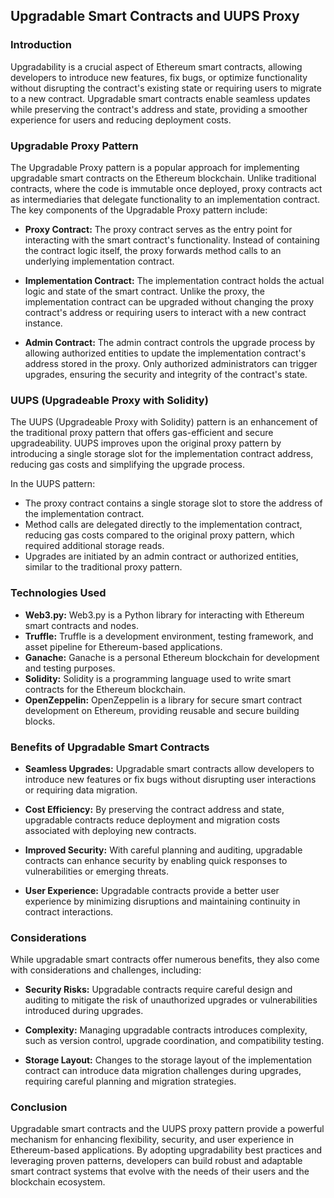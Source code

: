 ## Upgradable Smart Contracts and UUPS Proxy

### Introduction
Upgradability is a crucial aspect of Ethereum smart contracts, allowing developers to introduce new features, fix bugs, or optimize functionality without disrupting the contract's existing state or requiring users to migrate to a new contract. Upgradable smart contracts enable seamless updates while preserving the contract's address and state, providing a smoother experience for users and reducing deployment costs.

### Upgradable Proxy Pattern
The Upgradable Proxy pattern is a popular approach for implementing upgradable smart contracts on the Ethereum blockchain. Unlike traditional contracts, where the code is immutable once deployed, proxy contracts act as intermediaries that delegate functionality to an implementation contract. The key components of the Upgradable Proxy pattern include:

- **Proxy Contract:** The proxy contract serves as the entry point for interacting with the smart contract's functionality. Instead of containing the contract logic itself, the proxy forwards method calls to an underlying implementation contract.
  
- **Implementation Contract:** The implementation contract holds the actual logic and state of the smart contract. Unlike the proxy, the implementation contract can be upgraded without changing the proxy contract's address or requiring users to interact with a new contract instance.

- **Admin Contract:** The admin contract controls the upgrade process by allowing authorized entities to update the implementation contract's address stored in the proxy. Only authorized administrators can trigger upgrades, ensuring the security and integrity of the contract's state.

### UUPS (Upgradeable Proxy with Solidity)
The UUPS (Upgradeable Proxy with Solidity) pattern is an enhancement of the traditional proxy pattern that offers gas-efficient and secure upgradeability. UUPS improves upon the original proxy pattern by introducing a single storage slot for the implementation contract address, reducing gas costs and simplifying the upgrade process.

In the UUPS pattern:
- The proxy contract contains a single storage slot to store the address of the implementation contract.
- Method calls are delegated directly to the implementation contract, reducing gas costs compared to the original proxy pattern, which required additional storage reads.
- Upgrades are initiated by an admin contract or authorized entities, similar to the traditional proxy pattern.

### Technologies Used
- **Web3.py:** Web3.py is a Python library for interacting with Ethereum smart contracts and nodes.
- **Truffle:** Truffle is a development environment, testing framework, and asset pipeline for Ethereum-based applications.
- **Ganache:** Ganache is a personal Ethereum blockchain for development and testing purposes.
- **Solidity:** Solidity is a programming language used to write smart contracts for the Ethereum blockchain.
- **OpenZeppelin:** OpenZeppelin is a library for secure smart contract development on Ethereum, providing reusable and secure building blocks.

### Benefits of Upgradable Smart Contracts
- **Seamless Upgrades:** Upgradable smart contracts allow developers to introduce new features or fix bugs without disrupting user interactions or requiring data migration.
  
- **Cost Efficiency:** By preserving the contract address and state, upgradable contracts reduce deployment and migration costs associated with deploying new contracts.
  
- **Improved Security:** With careful planning and auditing, upgradable contracts can enhance security by enabling quick responses to vulnerabilities or emerging threats.
  
- **User Experience:** Upgradable contracts provide a better user experience by minimizing disruptions and maintaining continuity in contract interactions.

### Considerations
While upgradable smart contracts offer numerous benefits, they also come with considerations and challenges, including:
- **Security Risks:** Upgradable contracts require careful design and auditing to mitigate the risk of unauthorized upgrades or vulnerabilities introduced during upgrades.
  
- **Complexity:** Managing upgradable contracts introduces complexity, such as version control, upgrade coordination, and compatibility testing.
  
- **Storage Layout:** Changes to the storage layout of the implementation contract can introduce data migration challenges during upgrades, requiring careful planning and migration strategies.

### Conclusion
Upgradable smart contracts and the UUPS proxy pattern provide a powerful mechanism for enhancing flexibility, security, and user experience in Ethereum-based applications. By adopting upgradability best practices and leveraging proven patterns, developers can build robust and adaptable smart contract systems that evolve with the needs of their users and the blockchain ecosystem.
